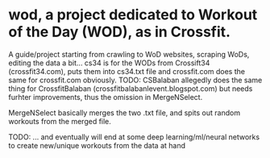 # wod, a project dedicated to Workout of the Day (WOD), as in Crossfit.
A guide/project starting from crawling to WoD websites, scraping WoDs, editing the data a bit...
cs34 is for the WODs from Crossift34 (crossfit34.com), puts them into cs34.txt file 
and 
crossfit.com does the same for crossfit.com obviously.
TODO: CSBalaban allegedly does the same thing for CrossfitBalaban (crossfitbalabanlevent.blogspot.com) but needs furhter improvements, thus the omission in MergeNSelect.

MergeNSelect basically merges the two .txt file, and spits out random workouts from the merged file.

TODO: ... and eventually will end at some deep learning/ml/neural networks to create new/unique workouts from the data at hand
